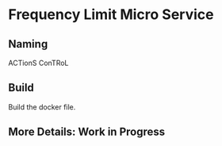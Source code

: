 # Frequency Limit Micro Service

## Naming

ACTionS ConTRoL

## Build

Build the docker file.

## More Details: Work in Progress
